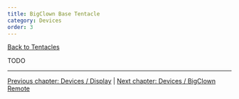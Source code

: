 ```yaml
---
title: BigClown Base Tentacle
category: Devices
order: 3
---
```


[<i class="fa fa-arrow-up" aria-hidden="true"></i> Back to Tentacles](/cloud/tentacles)

TODO

-----

[<i class="fa fa-arrow-left" aria-hidden="true"></i> Previous chapter: Devices / Display](/devices/display) | [Next chapter: Devices / BigClown Remote <i class="fa fa-arrow-right" aria-hidden="true"></i>](/devices/bc_remote)
